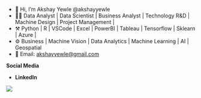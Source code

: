 - 👋 Hi, I’m Akshay Yewle @akshayyewle
- 🧑‍💻 Data Analyst | Data Scientist | Business Analyst | Technology R&D | Machine Design | Project Management |
- ⚒️ Python | R | VSCode | Excel | PowerBI | Tableau | Tensorflow | Sklearn | Azure |
- ⚙️ Business | Machine Vision | Data Analytics | Machine Learning | AI | Geospatial 
- 📨 Email: akshayyewle@gmail.com

**Social Media**
- **LinkedIn**

![](https://komarev.com/ghpvc/?username=akshayyewle&color=dc143c&style=flat-square&label=PROFILE+VIEWS)


<!---
akshayyewle/akshayyewle is a ✨ special ✨ repository because its `README.md` (this file) appears on your GitHub profile.
You can click the Preview link to take a look at your changes.
--->

